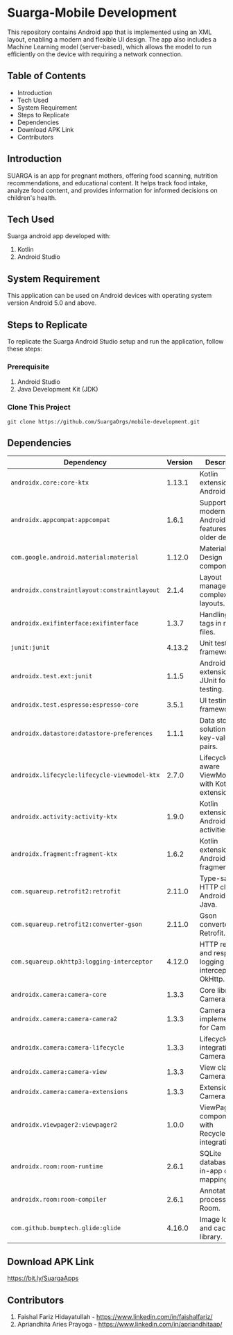 # Suarga-Mobile Development
This repository contains Android app that is implemented using an XML layout, enabling a modern and flexible UI design. The app also includes a Machine Learning model (server-based), which allows the model to run efficiently on the device with requiring a network connection.

## Table of Contents
- Introduction
- Tech Used
- System Requirement
- Steps to Replicate
- Dependencies
- Download APK Link
- Contributors

## Introduction
SUARGA is an app for pregnant mothers, offering food scanning, nutrition recommendations, and educational content. It helps track food intake, analyze food content, and provides information for informed decisions on children's health.

## Tech Used
Suarga android app developed with:
1. Kotlin
2. Android Studio

## System Requirement
This application can be used on Android devices with operating system version Android 5.0 and above.

## Steps to Replicate
To replicate the Suarga Android Studio setup and run the application, follow these steps:

### Prerequisite
1. Android Studio
2. Java Development Kit (JDK)

### Clone This Project
   ```
   git clone https://github.com/SuargaOrgs/mobile-development.git
   ```

## Dependencies
| Dependency                                              | Version  | Description                                                                 |
|---------------------------------------------------------|----------|-----------------------------------------------------------------------------|
| `androidx.core:core-ktx`                                | 1.13.1   | Kotlin extensions for Android core.                                         |
| `androidx.appcompat:appcompat`                          | 1.6.1    | Support for modern Android features on older devices.                       |
| `com.google.android.material:material`                  | 1.12.0   | Material Design components.                                                 |
| `androidx.constraintlayout:constraintlayout`            | 2.1.4    | Layout manager for complex layouts.                                         |
| `androidx.exifinterface:exifinterface`                  | 1.3.7    | Handling EXIF tags in media files.                                          |
| `junit:junit`                                           | 4.13.2   | Unit testing framework.                                                     |
| `androidx.test.ext:junit`                               | 1.1.5    | Android extension of JUnit for testing.                                     |
| `androidx.test.espresso:espresso-core`                  | 3.5.1    | UI testing framework.                                                       |
| `androidx.datastore:datastore-preferences`              | 1.1.1    | Data storage solution for key-value pairs.                                  |
| `androidx.lifecycle:lifecycle-viewmodel-ktx`            | 2.7.0    | Lifecycle-aware ViewModel with Kotlin extensions.                           |
| `androidx.activity:activity-ktx`                        | 1.9.0    | Kotlin extensions for Android activities.                                   |
| `androidx.fragment:fragment-ktx`                        | 1.6.2    | Kotlin extensions for Android fragments.                                    |
| `com.squareup.retrofit2:retrofit`                       | 2.11.0   | Type-safe HTTP client for Android and Java.                                 |
| `com.squareup.retrofit2:converter-gson`                 | 2.11.0   | Gson converter for Retrofit.                                                |
| `com.squareup.okhttp3:logging-interceptor`              | 4.12.0   | HTTP request and response logging interceptor for OkHttp.                   |
| `androidx.camera:camera-core`                           | 1.3.3    | Core library for CameraX.                                                   |
| `androidx.camera:camera-camera2`                        | 1.3.3    | Camera2 implementation for CameraX.                                         |
| `androidx.camera:camera-lifecycle`                      | 1.3.3    | Lifecycle integration for CameraX.                                          |
| `androidx.camera:camera-view`                           | 1.3.3    | View class for CameraX.                                                     |
| `androidx.camera:camera-extensions`                     | 1.3.3    | Extensions for CameraX.                                                     |
| `androidx.viewpager2:viewpager2`                        | 1.0.0    | ViewPager component with RecyclerView integration.                          |
| `androidx.room:room-runtime`                            | 2.6.1    | SQLite database with in-app objects mapping.                                |
| `androidx.room:room-compiler`                           | 2.6.1    | Annotation processor for Room.                                              |
| `com.github.bumptech.glide:glide`                       | 4.16.0   | Image loading and caching library.                                          |

## Download APK Link
https://bit.ly/SuargaApps 

## Contributors
1. Faishal Fariz Hidayatullah - https://www.linkedin.com/in/faishalfariz/
2. Apriandhita Aries Prayoga - https://www.linkedin.com/in/apriandhitaap/
